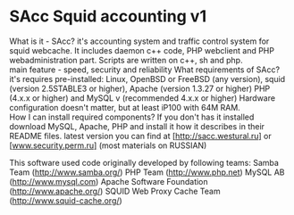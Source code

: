 SAcc Squid accounting v1
=====

What is it - SAcc? 
   it's accounting system and traffic control system for squid webcache. 
   It includes daemon c++ code, PHP webclient and PHP webadministration part. 
   Scripts are written on c++, sh and php.  
   main feature - speed, security and reliability
What requirements of SAcc? 
   it's requires pre-installed:
    Linux, OpenBSD or FreeBSD (any version),
    squid (version 2.5STABLE3 or higher), 
    Apache (version 1.3.27 or higher)
    PHP (4.x.x or higher) 
    and MySQL v (recommended 4.x.x or higher)
Hardware configuration doesn't matter, but at least iP100 with 64M RAM.  
How I can install required components? 
   If you don't has it installed download MySQL, Apache, PHP and install
   it how it describes in their README files.
latest version you can find at [http://sacc.westural.ru] or [www.security.perm.ru] 
(most materials on RUSSIAN)

This software used code originally developed by following teams:
Samba Team (http://www.samba.org/)
PHP Team (http://www.php.net)
MySQL AB (http://www.mysql.com)
Apache Software Foundation (http://www.apache.org/)
SQUID Web Proxy Cache Team (http://www.squid-cache.org/)
